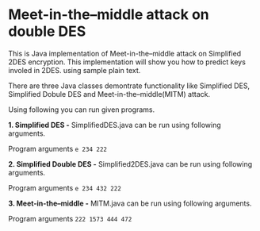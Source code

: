 # Meet-in-the–middle attack on double DES

This is Java implementation of Meet-in-the–middle attack on Simplified 2DES encryption. This implementation will show you how to predict keys involed in 2DES. using sample plain text. 

There are three Java classes demontrate functionality like Simplified DES, Simplified Dobule DES and Meet-in-the–middle(MITM) attack. 

Using following you can run given programs.

**1. Simplified DES -**
  SimplifiedDES.java can be run using following arguments.
  
  Program arguments
  `e 234 222`
  
**2. Simplified Double DES -**
  Simplified2DES.java can be run using following arguments.
  
  Program arguments
  `e 234 432 222`
  
**3. Meet-in-the–middle -**
  MITM.java can be run using following arguments.
  
  Program arguments
  `222 1573 444 472`
  
